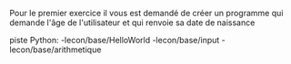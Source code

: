 Pour le premier exercice il vous est demandé de créer un programme qui demande l'âge de l'utilisateur et qui renvoie sa date de naissance

piste Python:
    -lecon/base/HelloWorld
    -lecon/base/input
    -lecon/base/arithmetique